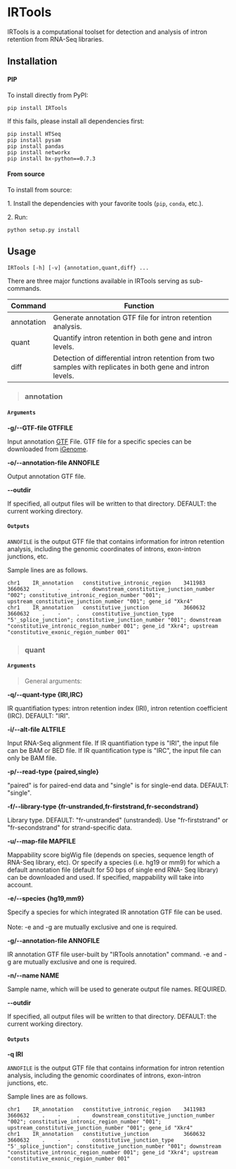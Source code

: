 # IRTools
IRTools is a computational toolset for detection and analysis of intron retention from RNA-Seq libraries.

## Installation



#### PIP

To install directly from PyPI:

```
pip install IRTools
```

If this fails, please install all dependencies first:

```
pip install HTSeq
pip install pysam
pip install pandas
pip install networkx
pip install bx-python==0.7.3
```


#### From source

To install from source:

1\. Install the dependencies with your favorite tools (`pip`, `conda`, etc.).

2\. Run:

```
python setup.py install
```


## Usage

```
IRTools [-h] [-v] {annotation,quant,diff} ...
```

There are three major functions available in IRTools serving as sub-commands.

| Command | Function |
| --- | --- |
| annotation | Generate annotation GTF file for intron retention analysis. |
| quant | Quantify intron retention in both gene and intron levels. |
| diff | Detection of differential intron retention from two samples with replicates in both gene and intron levels. |


>### annotation

#### `Arguments`
**-g/--GTF-file GTFFILE**

Input annotation [GTF](http://mblab.wustl.edu/GTF22.html) File. GTF file for a specific species can be downloaded from [iGenome](https://support.illumina.com/sequencing/sequencing_software/igenome.html).

**-o/--annotation-file ANNOFILE**

Output annotation GTF file.

**--outdir**

If specified, all output files will be written to that directory. DEFAULT: the current working directory.

#### `Outputs`

`ANNOFILE` is the output GTF file that contains information for intron retention analysis, including the genomic coordinates of introns, exon-intron junctions, etc.

Sample lines are as follows.

```
chr1	IR_annotation	constitutive_intronic_region	3411983	3660632    .  	-	  .    downstream_constitutive_junction_number "002"; constitutive_intronic_region_number "001"; upstream_constitutive_junction_number "001"; gene_id "Xkr4"
chr1	IR_annotation	constitutive_junction	        3660632	3660632	   . 	-	  .	   constitutive_junction_type "5'_splice_junction"; constitutive_junction_number "001"; downstream "constitutive_intronic_region_number 001"; gene_id "Xkr4"; upstream "constitutive_exonic_region_number 001"
```

>### quant

#### `Arguments`
> General arguments:

**-q/--quant-type {IRI,IRC}**

IR quantifiation types: intron retention index (IRI), intron retention coefficient (IRC). DEFAULT: "IRI".

**-i/--alt-file ALTFILE**

Input RNA-Seq alignment file. If IR quantifiation type is "IRI", the input file can be BAM or BED file. If IR quantification type is "IRC", the input file can only be BAM file.

**-p/--read-type {paired,single}**

"paired" is for paired-end data and "single" is for single-end data. DEFAULT: "single".

**-f/--library-type {fr-unstranded,fr-firststrand,fr-secondstrand}**

Library type. DEFAULT: "fr-unstranded" (unstranded). Use "fr-firststrand" or "fr-secondstrand" for strand-specific data.

**-u/--map-file MAPFILE**

Mappability score bigWig file (depends on species,
                        sequence length of RNA-Seq library, etc). Or specify a
                        species (i.e. hg19 or mm9) for which a default
                        annotation file (default for 50 bps of single end RNA-
                        Seq library) can be downloaded and used. If specified,
                        mappability will take into account.
                        
**-e/--species {hg19,mm9}**

Specify a species for which integrated IR annotation
                        GTF file can be used.                    
<br>Note: -e and -g are mutually exclusive
                        and one is required.
                        

**-g/--annotation-file ANNOFILE**

IR annotation GTF file user-built by "IRTools
                        annotation" command. -e and -g are mutually exclusive
                        and one is required.
                        
**-n/--name NAME**

Sample name, which will be used to generate output
                        file names. REQUIRED.

**--outdir**

If specified, all output files will be written to that directory. DEFAULT: the current working directory.

#### `Outputs`

**-q IRI**

`ANNOFILE` is the output GTF file that contains information for intron retention analysis, including the genomic coordinates of introns, exon-intron junctions, etc.

Sample lines are as follows.

```
chr1	IR_annotation	constitutive_intronic_region	3411983	3660632    .  	-	  .    downstream_constitutive_junction_number "002"; constitutive_intronic_region_number "001"; upstream_constitutive_junction_number "001"; gene_id "Xkr4"
chr1	IR_annotation	constitutive_junction	        3660632	3660632	   . 	-	  .	   constitutive_junction_type "5'_splice_junction"; constitutive_junction_number "001"; downstream "constitutive_intronic_region_number 001"; gene_id "Xkr4"; upstream "constitutive_exonic_region_number 001"
```